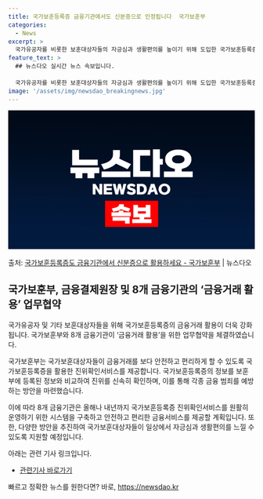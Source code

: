 ```yaml
---
title: 국가보훈등록증 금융기관에서도 신분증으로 인정됩니다  국가보훈부
categories:
  - News
excerpt: >
  국가유공자를 비롯한 보훈대상자들의 자긍심과 생활편의를 높이기 위해 도입한 국가보훈등록증의 금융거래 활용이 대…
feature_text: >
  ## 뉴스다오 실시간 뉴스 속보입니다.

  국가유공자를 비롯한 보훈대상자들의 자긍심과 생활편의를 높이기 위해 도입한 국가보훈등록증의 금융거래 활용이 대…
image: '/assets/img/newsdao_breakingnews.jpg'
---
```


![뉴스다오 속보](/assets/img/newsdao_breakingnews.jpg)

<p>출처: <a href="https://newsdao.kr/3896" rel="dofollow">국가보훈등록증도 금융기관에서 신분증으로 활용하세요 - 국가보훈부</a> | 뉴스다오</p>

<h2 data-ke-size="size26">국가보훈부, 금융결제원장 및 8개 금융기관의 ‘금융거래 활용’ 업무협약</h2>
국가유공자 및 기타 보훈대상자들을 위해 국가보훈등록증의 금융거래 활용이 더욱 강화됩니다. 국가보훈부와 8개 금융기관이 ‘금융거래 활용’을 위한 업무협약을 체결하였습니다.

국가보훈부는 국가보훈대상자들이 금융거래를 보다 안전하고 편리하게 할 수 있도록 국가보훈등록증을 활용한 진위확인서비스를 제공합니다. 국가보훈등록증의 정보를 보훈부에 등록된 정보와 비교하여 진위를 신속히 확인하며, 이를 통해 각종 금융 범죄를 예방하는 방안을 마련했습니다.

이에 따라 8개 금융기관은 올해나 내년까지 국가보훈등록증 진위확인서비스를 원활히 운영하기 위한 시스템을 구축하고 안전하고 편리한 금융서비스를 제공할 계획입니다. 또한, 다양한 방안을 추진하여 국가보훈대상자들이 일상에서 자긍심과 생활편의를 느낄 수 있도록 지원할 예정입니다.

아래는 관련 기사 링크입니다.
- [관련기사 바로가기](https://newsdao.kr/3896) 

빠르고 정확한 뉴스를 원한다면? 바로, <a href="https://newsdao.kr" rel="dofollow">https://newsdao.kr</a>



